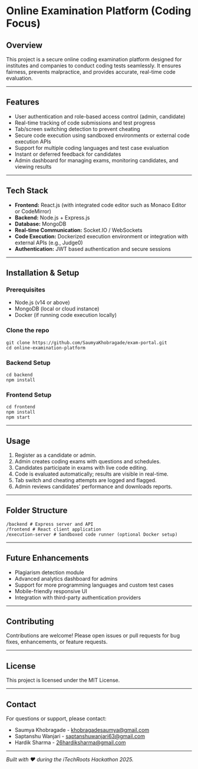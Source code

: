 # Online Examination Platform (Coding Focus)

## Overview
This project is a secure online coding examination platform designed for institutes and companies to conduct coding tests seamlessly. It ensures fairness, prevents malpractice, and provides accurate, real-time code evaluation.

---

## Features

- User authentication and role-based access control (admin, candidate)
- Real-time tracking of code submissions and test progress
- Tab/screen switching detection to prevent cheating
- Secure code execution using sandboxed environments or external code execution APIs
- Support for multiple coding languages and test case evaluation
- Instant or deferred feedback for candidates
- Admin dashboard for managing exams, monitoring candidates, and viewing results

---

## Tech Stack

- **Frontend:** React.js (with integrated code editor such as Monaco Editor or CodeMirror)
- **Backend:** Node.js + Express.js
- **Database:** MongoDB
- **Real-time Communication:** Socket.IO / WebSockets
- **Code Execution:** Dockerized execution environment or integration with external APIs (e.g., Judge0)
- **Authentication:** JWT based authentication and secure sessions

---

## Installation & Setup

### Prerequisites
- Node.js (v14 or above)
- MongoDB (local or cloud instance)
- Docker (if running code execution locally)

### Clone the repo
```
git clone https://github.com/SaumyaKhobragade/exam-portal.git
cd online-examination-platform
```

### Backend Setup
```
cd backend
npm install
```

### Frontend Setup
```
cd frontend
npm install
npm start
```

---

## Usage

1. Register as a candidate or admin.
2. Admin creates coding exams with questions and schedules.
3. Candidates participate in exams with live code editing.
4. Code is evaluated automatically; results are visible in real-time.
5. Tab switch and cheating attempts are logged and flagged.
6. Admin reviews candidates’ performance and downloads reports.

---

## Folder Structure
```
/backend # Express server and API
/frontend # React client application
/execution-server # Sandboxed code runner (optional Docker setup)
```


---

## Future Enhancements

- Plagiarism detection module
- Advanced analytics dashboard for admins
- Support for more programming languages and custom test cases
- Mobile-friendly responsive UI
- Integration with third-party authentication providers

---

## Contributing

Contributions are welcome! Please open issues or pull requests for bug fixes, enhancements, or feature requests.

---

## License

This project is licensed under the MIT License.

---

## Contact

For questions or support, please contact:

- Saumya Khobragade - khobragadesaumya@gmail.com
- Saptanshu Wanjari - saptanshuwanjari63@gmail.com
- Hardik Sharma - 26hardiksharma@gmail.com

---

*Built with ❤️ during the iTechRoots Hackathon 2025.*
